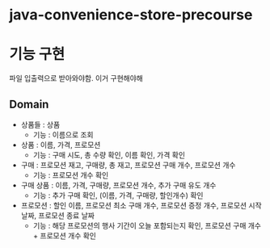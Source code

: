 # java-convenience-store-precourse

# 기능 구현

파일 입출력으로 받아와야함. 이거 구현해야해

## Domain
- 상품들 : 상품
  - 기능 : 이름으로 조회
- 상품 : 이름, 가격, 프로모션
  - 기능 : 구매 시도, 총 수량 확인, 이름 확인, 가격 확인
- 구매 : 프로모션 재고, 구매량, 총 재고, 프로모션 구매 개수, 프로모션 개수
  - 기능 : 프로모션 개수 확인
- 구매 상품 : 이름, 가격, 구매량, 프로모션 개수, 추가 구매 유도 개수 
  - 기능 : 추가 구매 확인, (이름, 가격, 구매량, 할인개수) 확인
- 프로모션 : 할인 이름, 프로모션 최소 구매 개수, 프로모션 증정 개수, 프로모션 시작 날짜, 프로모션 종료 날짜
  - 기능 : 해당 프로모션의 행사 기간이 오늘 포함되는지 확인, 프로모션 구매 개수 + 프로모션 개수 확인 

